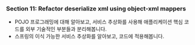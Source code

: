 ### Section 11: Refactor deserialize xml using object-xml mappers
- POJO 프로그래밍에 대해 알아보고, 서비스 추상화를 사용해 애플리케이션 핵심 코드를 외부 기술적인 부분들과 분리해봅니다.
- 스프링의 이식 가능한 서비스 추상화를 알아보고, 코드에 적용해봅니다.